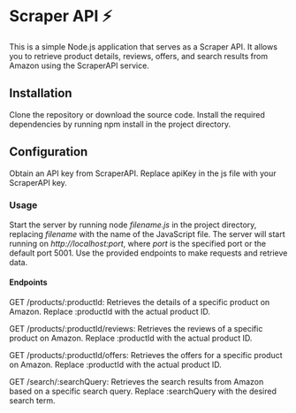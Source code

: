 # Scraper API ⚡ #

This is a simple Node.js application that serves as a Scraper API. It allows you to retrieve product details, reviews, offers, and search results from Amazon using the ScraperAPI service.

## Installation ##
Clone the repository or download the source code.
Install the required dependencies by running npm install in the project directory.

## Configuration ##
Obtain an API key from ScraperAPI.
Replace apiKey in the js file with your ScraperAPI key.

### Usage ###
Start the server by running node *filename.js* in the project directory, replacing *filename* with the name of the JavaScript file.
The server will start running on *http://localhost:port*, where *port* is the specified port or the default port 5001.
Use the provided endpoints to make requests and retrieve data.

#### Endpoints ####
GET /products/:productId: Retrieves the details of a specific product on Amazon. Replace :productId with the actual product ID.

GET /products/:productId/reviews: Retrieves the reviews of a specific product on Amazon. Replace :productId with the actual product ID.

GET /products/:productId/offers: Retrieves the offers for a specific product on Amazon. Replace :productId with the actual product ID.

GET /search/:searchQuery: Retrieves the search results from Amazon based on a specific search query. Replace :searchQuery with the desired search term.

